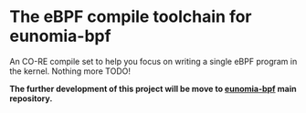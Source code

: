 # The eBPF compile toolchain for eunomia-bpf

An CO-RE compile set to help you focus on writing a single eBPF program in the kernel. Nothing more TODO!

**The further development of this project will be move to [eunomia-bpf](https://github.com/eunomia-bpf/eunomia-bpf) main repository.**
